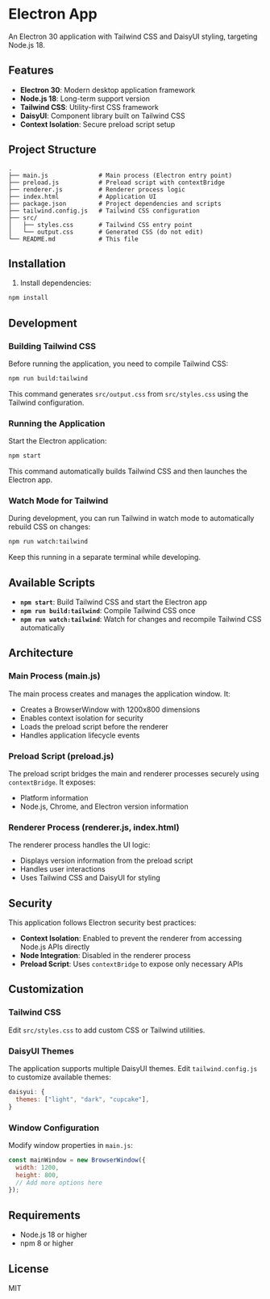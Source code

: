 # Electron App

An Electron 30 application with Tailwind CSS and DaisyUI styling, targeting Node.js 18.

## Features

- **Electron 30**: Modern desktop application framework
- **Node.js 18**: Long-term support version
- **Tailwind CSS**: Utility-first CSS framework
- **DaisyUI**: Component library built on Tailwind CSS
- **Context Isolation**: Secure preload script setup

## Project Structure

```
.
├── main.js              # Main process (Electron entry point)
├── preload.js           # Preload script with contextBridge
├── renderer.js          # Renderer process logic
├── index.html           # Application UI
├── package.json         # Project dependencies and scripts
├── tailwind.config.js   # Tailwind CSS configuration
├── src/
│   ├── styles.css       # Tailwind CSS entry point
│   └── output.css       # Generated CSS (do not edit)
└── README.md            # This file
```

## Installation

1. Install dependencies:

```bash
npm install
```

## Development

### Building Tailwind CSS

Before running the application, you need to compile Tailwind CSS:

```bash
npm run build:tailwind
```

This command generates `src/output.css` from `src/styles.css` using the Tailwind configuration.

### Running the Application

Start the Electron application:

```bash
npm start
```

This command automatically builds Tailwind CSS and then launches the Electron app.

### Watch Mode for Tailwind

During development, you can run Tailwind in watch mode to automatically rebuild CSS on changes:

```bash
npm run watch:tailwind
```

Keep this running in a separate terminal while developing.

## Available Scripts

- **`npm start`**: Build Tailwind CSS and start the Electron app
- **`npm run build:tailwind`**: Compile Tailwind CSS once
- **`npm run watch:tailwind`**: Watch for changes and recompile Tailwind CSS automatically

## Architecture

### Main Process (main.js)

The main process creates and manages the application window. It:
- Creates a BrowserWindow with 1200x800 dimensions
- Enables context isolation for security
- Loads the preload script before the renderer
- Handles application lifecycle events

### Preload Script (preload.js)

The preload script bridges the main and renderer processes securely using `contextBridge`. It exposes:
- Platform information
- Node.js, Chrome, and Electron version information

### Renderer Process (renderer.js, index.html)

The renderer process handles the UI logic:
- Displays version information from the preload script
- Handles user interactions
- Uses Tailwind CSS and DaisyUI for styling

## Security

This application follows Electron security best practices:
- **Context Isolation**: Enabled to prevent the renderer from accessing Node.js APIs directly
- **Node Integration**: Disabled in the renderer process
- **Preload Script**: Uses `contextBridge` to expose only necessary APIs

## Customization

### Tailwind CSS

Edit `src/styles.css` to add custom CSS or Tailwind utilities.

### DaisyUI Themes

The application supports multiple DaisyUI themes. Edit `tailwind.config.js` to customize available themes:

```javascript
daisyui: {
  themes: ["light", "dark", "cupcake"],
}
```

### Window Configuration

Modify window properties in `main.js`:

```javascript
const mainWindow = new BrowserWindow({
  width: 1200,
  height: 800,
  // Add more options here
});
```

## Requirements

- Node.js 18 or higher
- npm 8 or higher

## License

MIT
